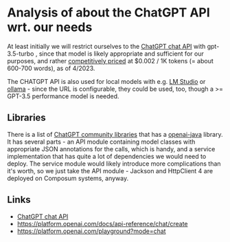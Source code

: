 # Analysis of about the ChatGPT API wrt. our needs

At least initially we will restrict ourselves to the [ChatGPT chat API](https://platform.openai.com/docs/guides/chat) 
with gpt-3.5-turbo , since that model is likely appropriate and sufficient for our purposes, and rather 
[competitively priced](https://openai.com/pricing) at
$0.002 / 1K tokens (= about 600-700 words), as of 4/2023.

The CHATGPT API is also used for local models with e.g. [LM Studio](https://lmstudio.ai/) or 
[ollama](https://github.com/ollama/ollama) - since the URL is configurable, they could be used, too, though a >= 
GPT-3.5 performance model is needed. 

## Libraries

There is a list of [ChatGPT community libraries](https://platform.openai.com/docs/libraries/community-libraries)
that has a [openai-java](https://github.com/TheoKanning/openai-java) library. It has several parts - an API module
containing model classes with appropriate JSON annotations for the calls, which is handy, and a service
implementation that has quite a lot of dependencies we would need to deploy. The service module would likely
introduce more complications than it's worth, so we just take the API module - Jackson and HttpClient 4 are
deployed on Composum systems, anyway.

## Links
- [ChatGPT chat API](https://platform.openai.com/docs/guides/chat)
- https://platform.openai.com/docs/api-reference/chat/create
- https://platform.openai.com/playground?mode=chat
